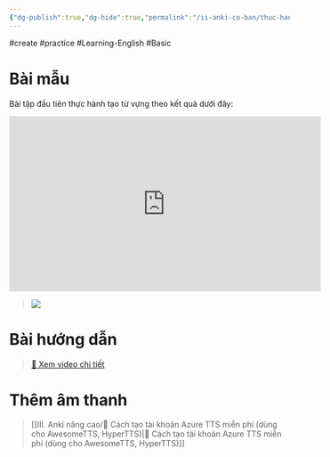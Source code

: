 ```yaml
---
{"dg-publish":true,"dg-hide":true,"permalink":"/ii-anki-co-ban/thuc-hanh-1-tao-the-tu-vung-tieng-anh-basic-co-hinh-am-thanh/","hide":true,"dgPassFrontmatter":true}
---
```


#create #practice #Learning-English #Basic 

# Bài mẫu

Bài tập đầu tiên thực hành tạo từ vựng theo kết quả dưới đây:

<iframe width="560" height="315" src="https://www.youtube.com/embed/fOagkeb090M" title="YouTube video player" frameborder="0" allow="accelerometer; autoplay; clipboard-write; encrypted-media; gyroscope; picture-in-picture; web-share" allowfullscreen></iframe>

> ![](https://i.imgur.com/9Fo58X7.png)

# Bài hướng dẫn

> [👑 Xem video chi tiết](https://www.facebook.com/groups/ankikhoa2/posts/665973545584948/)

# Thêm âm thanh

> [[III. Anki nâng cao/👑 Cách tạo tài khoản Azure TTS miễn phí (dùng cho AwesomeTTS, HyperTTS)\|👑 Cách tạo tài khoản Azure TTS miễn phí (dùng cho AwesomeTTS, HyperTTS)]]